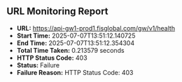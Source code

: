 ## URL Monitoring Report

- **URL:** https://api-gw1-prod1.fisglobal.com/gw/v1/health
- **Start Time:** 2025-07-07T13:51:12.140725
- **End Time:** 2025-07-07T13:51:12.354304
- **Total Time Taken:** 0.213579 seconds
- **HTTP Status Code:** 403
- **Status:** Failure
- **Failure Reason:** HTTP Status Code: 403
